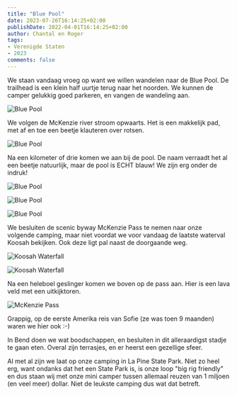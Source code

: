 ```yaml
---
title: "Blue Pool"
date: 2023-07-26T16:14:25+02:00
publishDate: 2022-04-01T16:14:25+02:00
author: Chantal en Roger
tags:
- Verenigde Staten
- 2023
comments: false
---
```


We staan vandaag vroeg op want we willen wandelen naar de Blue Pool. De trailhead is een klein half uurtje terug naar het noorden. We kunnen de camper gelukkig goed parkeren, en vangen de wandeling aan.

![Blue Pool](./images/IMG_3349.jpg)

We volgen de McKenzie river stroom opwaarts. Het is een makkelijk pad, met af en toe een beetje klauteren over rotsen.

![Blue Pool](./images/IMG_3352.jpg)

Na een kilometer of drie komen we aan bij de pool. De naam verraadt het al een beetje natuurlijk, maar de pool is ECHT blauw! We zijn erg onder de indruk!

![Blue Pool](./images/IMG_3356.jpg)

![Blue Pool](./images/IMG_6909.JPG)

![Blue Pool](./images/IMG_6899.JPG)

We besluiten de scenic byway McKenzie Pass te nemen naar onze volgende camping, maar niet voordat we voor vandaag de laatste waterval Koosah bekijken. Ook deze ligt pal naast de doorgaande weg.

![Koosah Waterfall](./images/IMG_6932.JPG)

![Koosah Waterfall](./images/IMG_3374.jpg)

Na een heleboel geslinger komen we boven op de pass aan. Hier is een lava veld met een uitkijktoren.

![McKenzie Pass](./images/IMG_3377.jpg)

Grappig, op de eerste Amerika reis van Sofie (ze was toen 9 maanden) waren we hier ook :-)

In Bend doen we wat boodschappen, en besluiten in dit alleraardigst stadje te gaan eten. Overal zijn terrasjes, en er heerst een gezellige sfeer.

Al met al zijn we laat op onze camping in La Pine State Park. Niet zo heel erg, want ondanks dat het een State Park is, is onze loop "big rig friendly" en dus staan wij met onze mini camper tussen allemaal reuzen van 1 miljoen (en veel meer) dollar. Niet de leukste camping dus wat dat betreft.
